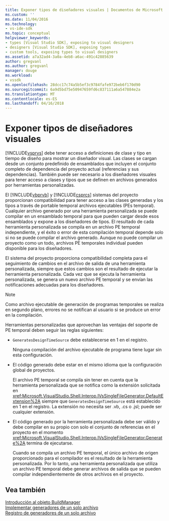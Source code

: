 ```yaml
---
title: Exponer tipos de diseñadores visuales | Documentos de Microsoft
ms.custom: ''
ms.date: 11/04/2016
ms.technology:
- vs-ide-sdk
ms.topic: conceptual
helpviewer_keywords:
- types [Visual Studio SDK], exposing to visual designers
- designers [Visual Studio SDK], exposing types
- custom tools, exposing types to visual designers
ms.assetid: a7a32ad4-3a0a-4eb8-a6ac-491c42885639
author: gregvanl
ms.author: gregvanl
manager: douge
ms.workload:
- vssdk
ms.openlocfilehash: 28dcc17c74a5b5ef3c9784fafe972beb6f170d90
ms.sourcegitcommit: 6a9d5bd75e50947659fd6c837111a6a547884e2a
ms.translationtype: MT
ms.contentlocale: es-ES
ms.lasthandoff: 04/16/2018
---
```

# <a name="exposing-types-to-visual-designers"></a>Exponer tipos de diseñadores visuales
[!INCLUDE[vsprvs](../../code-quality/includes/vsprvs_md.md)] debe tener acceso a definiciones de clase y tipo en tiempo de diseño para mostrar un diseñador visual. Las clases se cargan desde un conjunto predefinido de ensamblados que incluyen el conjunto completo de dependencia del proyecto actual (referencias y sus dependencias). También puede ser necesario a los diseñadores visuales para tener acceso a clases y tipos que se definen en archivos generados por herramientas personalizadas.  
  
 El [!INCLUDE[vbprvb](../../code-quality/includes/vbprvb_md.md)] y [!INCLUDE[csprcs](../../data-tools/includes/csprcs_md.md)] sistemas del proyecto proporcionan compatibilidad para tener acceso a las clases generadas y los tipos a través de portable temporal archivos ejecutables (PEs temporal). Cualquier archivo generado por una herramienta personalizada se puede compilar en un ensamblado temporal para que pueden cargar desde esos ensamblados y expone a los diseñadores de tipos. El resultado de cada herramienta personalizada se compila en un archivo PE temporal independiente, y el éxito o error de esta compilación temporal depende solo si no se puede compilar el archivo generado. Aunque no puede compilar un proyecto como un todo, archivos PE temporales individual pueden disponible para los diseñadores.  
  
 El sistema del proyecto proporciona compatibilidad completa para el seguimiento de cambios en el archivo de salida de una herramienta personalizada, siempre que estos cambios son el resultado de ejecutar la herramienta personalizada. Cada vez que se ejecuta la herramienta personalizada, se genera un nuevo archivo PE temporal y se envían las notificaciones adecuadas para los diseñadores.  
  
> [!NOTE]
>  Como archivo ejecutable de generación de programas temporales se realiza en segundo plano, errores no se notifican al usuario si se produce un error en la compilación.  
  
 Herramientas personalizadas que aprovechan las ventajas del soporte de PE temporal deben seguir las reglas siguientes:  
  
-   `GeneratesDesignTimeSource` debe establecerse en 1 en el registro.  
  
     Ninguna compilación del archivo ejecutable de programa tiene lugar sin esta configuración.  
  
-   El código generado debe estar en el mismo idioma que la configuración global de proyectos.  
  
     El archivo PE temporal se compila sin tener en cuenta que la herramienta personalizada que se notifica como la extensión solicitada en <xref:Microsoft.VisualStudio.Shell.Interop.IVsSingleFileGenerator.DefaultExtension%2A> siempre que `GeneratesDesignTimeSource` está establecido en 1 en el registro. La extensión no necesita ser .vb, .cs o .jsl; puede ser cualquier extensión.  
  
-   El código generado por la herramienta personalizada debe ser válido y debe compilar en su propio con solo el conjunto de referencias en el proyecto en el momento <xref:Microsoft.VisualStudio.Shell.Interop.IVsSingleFileGenerator.Generate%2A> termina de ejecutarse.  
  
     Cuando se compila un archivo PE temporal, el único archivo de origen proporcionado para el compilador es el resultado de la herramienta personalizada. Por lo tanto, una herramienta personalizada que utiliza un archivo PE temporal debe generar archivos de salida que se pueden compilar independientemente de otros archivos en el proyecto.  
  
## <a name="see-also"></a>Vea también  
 [Introducción al objeto BuildManager](http://msdn.microsoft.com/en-us/50080ec2-c1c9-412c-98ef-18d7f895e7fa)   
 [Implementar generadores de un solo archivo](../../extensibility/internals/implementing-single-file-generators.md)   
 [Registro de generadores de un solo archivo](../../extensibility/internals/registering-single-file-generators.md)